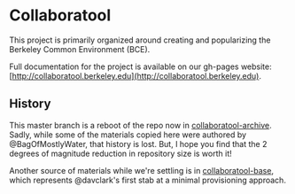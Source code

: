 Collaboratool
=============

This project is primarily organized around creating and popularizing the
Berkeley Common Environment (BCE).

Full documentation for the project is available on our gh-pages website:
[http://collaboratool.berkeley.edu](http://collaboratool.berkeley.edu).


History
-------

This master branch is a reboot of the repo now in
[collaboratool-archive](https://github.com/dlab-berkeley/collaboratool-archive).
Sadly, while some of the materials copied here were authored by
@BagOfMostlyWater, that history is lost. But, I hope you find that the 2 degrees
of magnitude reduction in repository size is worth it!

Another source of materials while we're settling is in
[collaboratool-base](https://github.com/dlab-berkeley/collaboratool-base), which
represents @davclark's first stab at a minimal provisioning approach.
